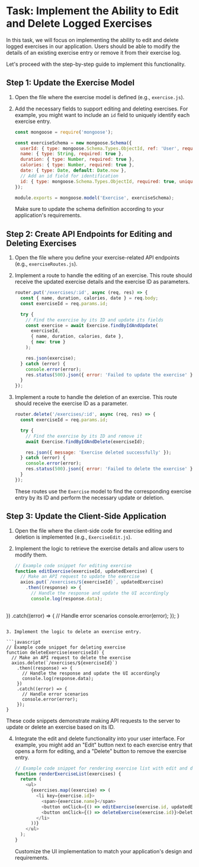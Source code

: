 # Task: Implement the Ability to Edit and Delete Logged Exercises

In this task, we will focus on implementing the ability to edit and delete logged exercises in our application. Users should be able to modify the details of an existing exercise entry or remove it from their exercise log.

Let's proceed with the step-by-step guide to implement this functionality.

## Step 1: Update the Exercise Model

1. Open the file where the exercise model is defined (e.g., `exercise.js`).

2. Add the necessary fields to support editing and deleting exercises. For example, you might want to include an `id` field to uniquely identify each exercise entry.

   ```javascript
   const mongoose = require('mongoose');

   const exerciseSchema = new mongoose.Schema({
     userId: { type: mongoose.Schema.Types.ObjectId, ref: 'User', required: true },
     name: { type: String, required: true },
     duration: { type: Number, required: true },
     calories: { type: Number, required: true },
     date: { type: Date, default: Date.now },
     // Add an id field for identification
     id: { type: mongoose.Schema.Types.ObjectId, required: true, unique: true }
   });

   module.exports = mongoose.model('Exercise', exerciseSchema);
   ```

   Make sure to update the schema definition according to your application's requirements.

## Step 2: Create API Endpoints for Editing and Deleting Exercises

1. Open the file where you define your exercise-related API endpoints (e.g., `exerciseRoutes.js`).

2. Implement a route to handle the editing of an exercise. This route should receive the updated exercise details and the exercise ID as parameters.

   ```javascript
   router.put('/exercises/:id', async (req, res) => {
     const { name, duration, calories, date } = req.body;
     const exerciseId = req.params.id;

     try {
       // Find the exercise by its ID and update its fields
       const exercise = await Exercise.findByIdAndUpdate(
         exerciseId,
         { name, duration, calories, date },
         { new: true }
       );

       res.json(exercise);
     } catch (error) {
       console.error(error);
       res.status(500).json({ error: 'Failed to update the exercise' });
     }
   });
   ```

3. Implement a route to handle the deletion of an exercise. This route should receive the exercise ID as a parameter.

   ```javascript
   router.delete('/exercises/:id', async (req, res) => {
     const exerciseId = req.params.id;

     try {
       // Find the exercise by its ID and remove it
       await Exercise.findByIdAndDelete(exerciseId);

       res.json({ message: 'Exercise deleted successfully' });
     } catch (error) {
       console.error(error);
       res.status(500).json({ error: 'Failed to delete the exercise' });
     }
   });
   ```

   These routes use the `Exercise` model to find the corresponding exercise entry by its ID and perform the necessary update or deletion.

## Step 3: Update the Client-Side Application

1. Open the file where the client-side code for exercise editing and deletion is implemented (e.g., `ExerciseEdit.js`).

2. Implement the logic to retrieve the exercise details and allow users to modify them.

   ```javascript
   // Example code snippet for editing exercise
   function editExercise(exerciseId, updatedExercise) {
     // Make an API request to update the exercise
     axios.put(`/exercises/${exerciseId}`, updatedExercise)
       .then((response) => {
         // Handle the response and update the UI accordingly
         console.log(response.data);
      

 })
       .catch((error) => {
         // Handle error scenarios
         console.error(error);
       });
   }
   ```

3. Implement the logic to delete an exercise entry.

   ```javascript
   // Example code snippet for deleting exercise
   function deleteExercise(exerciseId) {
     // Make an API request to delete the exercise
     axios.delete(`/exercises/${exerciseId}`)
       .then((response) => {
         // Handle the response and update the UI accordingly
         console.log(response.data);
       })
       .catch((error) => {
         // Handle error scenarios
         console.error(error);
       });
   }
   ```

   These code snippets demonstrate making API requests to the server to update or delete an exercise based on its ID.

4. Integrate the edit and delete functionality into your user interface. For example, you might add an "Edit" button next to each exercise entry that opens a form for editing, and a "Delete" button to remove the exercise entry.

   ```javascript
   // Example code snippet for rendering exercise list with edit and delete buttons
   function renderExerciseList(exercises) {
     return (
       <ul>
         {exercises.map((exercise) => (
           <li key={exercise.id}>
             <span>{exercise.name}</span>
             <button onClick={() => editExercise(exercise.id, updatedExercise)}>Edit</button>
             <button onClick={() => deleteExercise(exercise.id)}>Delete</button>
           </li>
         ))}
       </ul>
     );
   }
   ```

   Customize the UI implementation to match your application's design and requirements.

